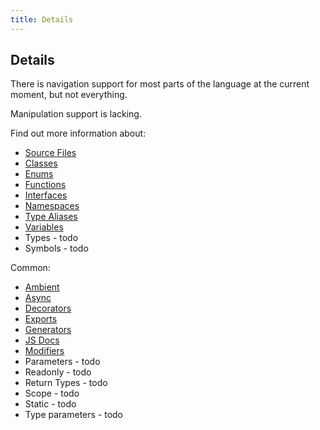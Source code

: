 ```yaml
---
title: Details
---
```


## Details

There is navigation support for most parts of the language at the current moment, but not everything.

Manipulation support is lacking.

Find out more information about:

* [Source Files](source-files)
* [Classes](classes)
* [Enums](enums)
* [Functions](functions)
* [Interfaces](interfaces)
* [Namespaces](namespaces)
* [Type Aliases](type-aliases)
* [Variables](variables)
* Types - todo
* Symbols - todo

Common:

* [Ambient](ambient)
* [Async](async)
* [Decorators](decorators)
* [Exports](exports)
* [Generators](generators)
* [JS Docs](documentation)
* [Modifiers](modifiers)
* Parameters - todo
* Readonly - todo
* Return Types - todo
* Scope - todo
* Static - todo
* Type parameters - todo
